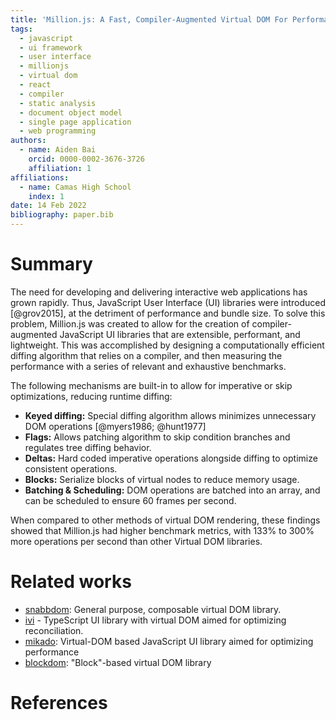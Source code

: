 ```yaml
---
title: 'Million.js: A Fast, Compiler-Augmented Virtual DOM For Performant JavaScript UI Libraries'
tags:
  - javascript
  - ui framework
  - user interface
  - millionjs
  - virtual dom
  - react
  - compiler
  - static analysis
  - document object model
  - single page application
  - web programming
authors:
  - name: Aiden Bai
    orcid: 0000-0002-3676-3726
    affiliation: 1
affiliations:
  - name: Camas High School
    index: 1
date: 14 Feb 2022
bibliography: paper.bib
---
```


# Summary

The need for developing and delivering interactive web applications has grown rapidly. Thus, JavaScript User Interface (UI) libraries were introduced [@grov2015], at the detriment of performance and bundle size. To solve this problem, Million.js was created to allow for the creation of compiler-augmented JavaScript UI libraries that are extensible, performant, and lightweight. This was accomplished by designing a computationally efficient diffing algorithm that relies on a compiler, and then measuring the performance with a series of relevant and exhaustive benchmarks.

The following mechanisms are built-in to allow for imperative or skip optimizations, reducing runtime diffing:

- **Keyed diffing:** Special diffing algorithm allows minimizes unnecessary DOM operations [@myers1986; @hunt1977]
- **Flags:** Allows patching algorithm to skip condition branches and regulates tree diffing behavior.
- **Deltas:** Hard coded imperative operations alongside diffing to optimize consistent operations.
- **Blocks:** Serialize blocks of virtual nodes to reduce memory usage.
- **Batching & Scheduling:** DOM operations are batched into an array, and can be scheduled to ensure 60 frames per second.

When compared to other methods of virtual DOM rendering, these findings showed that Million.js had higher benchmark metrics, with 133% to 300% more operations per second than other Virtual DOM libraries.

# Related works

- [snabbdom](https://github.com/snabbdom/snabbdom): General purpose, composable virtual DOM library.
- [ivi](https://github.com/localvoid/ivi) - TypeScript UI library with virtual DOM aimed for optimizing reconciliation.
- [mikado](https://github.com/nextapps-de/mikado): Virtual-DOM based JavaScript UI library aimed for optimizing performance
- [blockdom](https://github.com/ged-odoo/blockdom): "Block"-based virtual DOM library

# References
